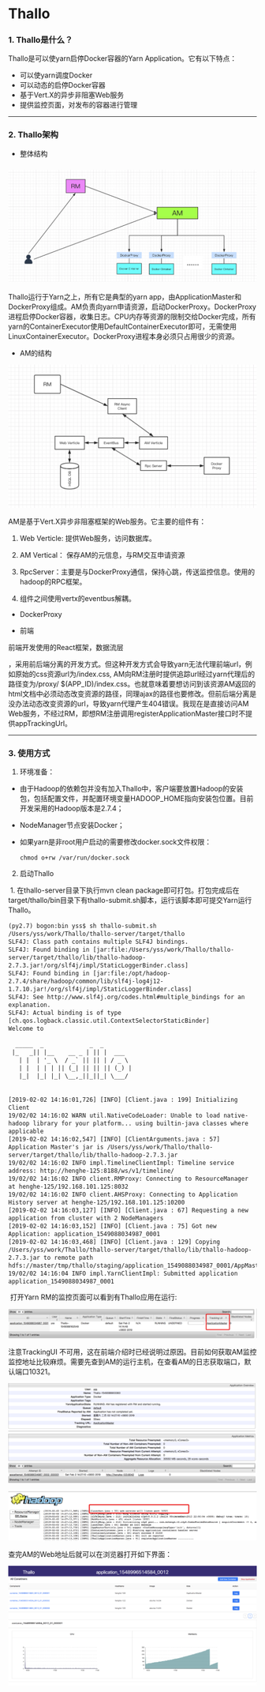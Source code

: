 # Thallo
### 1. Thallo是什么？

Thallo是可以使yarn启停Docker容器的Yarn Application。它有以下特点：

+ 可以使yarn调度Docker
+ 可以动态的启停Docker容器
+ 基于Vert.X的异步非阻塞Web服务
+ 提供监控页面，对发布的容器进行管理

------



### 2. Thallo架构

+ 整体结构

### ![archice](./doc/archice.png)



Thallo运行于Yarn之上，所有它是典型的yarn app，由ApplicationMaster和DockerProxy组成。AM负责向yarn申请资源，启动DockerProxy。DockerProxy进程启停Docker容器，收集日志。CPU内存等资源的限制交给Docker完成，所有yarn的ContainerExecutor使用DefaultContainerExecutor即可，无需使用LinuxContainerExecutor。DockerProxy进程本身必须只占用很少的资源。

+ AM的结构

![](./doc/am.png)

AM是基于Vert.X异步非阻塞框架的Web服务。它主要的组件有：

1. Web Verticle: 提供Web服务，访问数据库。
2. AM Vertical： 保存AM的元信息，与RM交互申请资源
3. RpcServer：主要是与DockerProxy通信，保持心跳，传送监控信息。使用的hadoop的RPC框架。

4. 组件之间使用vertx的eventbus解耦。

   

+ DockerProxy





+ 前端

前端开发使用的React框架，数据流层

，采用前后端分离的开发方式。但这种开发方式会导致yarn无法代理前端url，例如原始的css资源url为/index.css,  AM向RM注册时提供追踪url经过yarn代理后的路径变为/proxy/ $(APP_ID)/index.css。也就意味着要想访问到该资源AM返回的html文档中必须动态改变资源的路径，同理ajax的路径也要修改。但前后端分离是没办法动态改变资源的url，导致yarn代理产生404错误。我现在是直接访问AM Web服务，不经过RM，即想RM注册调用registerApplicationMaster接口时不提供appTrackingUrl。

------



### 3. 使用方式

1. 环境准备：

+ 由于Hadoop的依赖包并没有加入Thallo中，客户端要放置Hadoop的安装包，包括配置文件，并配置环境变量HADOOP_HOME指向安装包位置。目前开发采用的Hadoop版本是2.7.4；

+ NodeManager节点安装Docker；

+ 如果yarn是非root用户启动的需要修改docker.sock文件权限：

  ```shell
  chmod o+rw /var/run/docker.sock
  ```

  

2. 启动Thallo

​       1. 在thallo-server目录下执行mvn clean package即可打包。打包完成后在target/thallo/bin目录下有thallo-submit.sh脚本，运行该脚本即可提交Yarn运行Thallo。

```shell
(py2.7) bogon:bin yss$ sh thallo-submit.sh
/Users/yss/work/Thallo/thallo-server/target/thallo
SLF4J: Class path contains multiple SLF4J bindings.
SLF4J: Found binding in [jar:file:/Users/yss/work/Thallo/thallo-server/target/thallo/lib/thallo-hadoop-2.7.3.jar!/org/slf4j/impl/StaticLoggerBinder.class]
SLF4J: Found binding in [jar:file:/opt/hadoop-2.7.4/share/hadoop/common/lib/slf4j-log4j12-1.7.10.jar!/org/slf4j/impl/StaticLoggerBinder.class]
SLF4J: See http://www.slf4j.org/codes.html#multiple_bindings for an explanation.
SLF4J: Actual binding is of type [ch.qos.logback.classic.util.ContextSelectorStaticBinder]
Welcome to

  _____  _             _  _
 |_   _|| |__    __ _ | || |  ___
   | |  | '_ \  / _` || || | / _ \
   | |  | | | || (_| || || || (_) |
   |_|  |_| |_| \__,_||_||_| \___/


[2019-02-02 14:16:01,726] [INFO] [Client.java : 199] Initializing Client
19/02/02 14:16:02 WARN util.NativeCodeLoader: Unable to load native-hadoop library for your platform... using builtin-java classes where applicable
[2019-02-02 14:16:02,547] [INFO] [ClientArguments.java : 57] Application Master's jar is /Users/yss/work/Thallo/thallo-server/target/thallo/lib/thallo-hadoop-2.7.3.jar
19/02/02 14:16:02 INFO impl.TimelineClientImpl: Timeline service address: http://henghe-125:8188/ws/v1/timeline/
19/02/02 14:16:02 INFO client.RMProxy: Connecting to ResourceManager at henghe-125/192.168.101.125:8032
19/02/02 14:16:02 INFO client.AHSProxy: Connecting to Application History server at henghe-125/192.168.101.125:10200
[2019-02-02 14:16:03,127] [INFO] [Client.java : 67] Requesting a new application from cluster with 2 NodeManagers
[2019-02-02 14:16:03,152] [INFO] [Client.java : 75] Got new Application: application_1549088034987_0001
[2019-02-02 14:16:03,468] [INFO] [Client.java : 129] Copying /Users/yss/work/Thallo/thallo-server/target/thallo/lib/thallo-hadoop-2.7.3.jar to remote path hdfs://master/tmp/thallo/staging/application_1549088034987_0001/AppMaster.jar
19/02/02 14:16:04 INFO impl.YarnClientImpl: Submitted application application_1549088034987_0001
```

​    打开Yarn RM的监控页面可以看到有Thallo应用在运行:

![](./doc/app_example.png)

注意TrackingUI 不可用，这在前端介绍时已经说明过原因。目前如何获取AM监控监控地址比较麻烦。需要先查到AM的运行主机，在查看AM的日志获取端口，默认端口10321。

![](./doc/app_attemp.png)



![](./doc/app_log.png)



查完AM的Web地址后就可以在浏览器打开如下界面：

![](./doc/ui.png)















